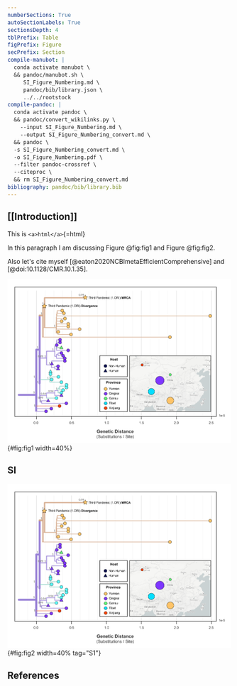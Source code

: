 ```yaml
---
numberSections: True
autoSectionLabels: True
sectionsDepth: 4
tblPrefix: Table
figPrefix: Figure
secPrefix: Section
compile-manubot: |
  conda activate manubot \
  && pandoc/manubot.sh \
     SI_Figure_Numbering.md \
     pandoc/bib/library.json \
     ../../rootstock
compile-pandoc: |
  conda activate pandoc \
  && pandoc/convert_wikilinks.py \
    --input SI_Figure_Numbering.md \
    --output SI_Figure_Numbering_convert.md \
  && pandoc \
  -s SI_Figure_Numbering_convert.md \
  -o SI_Figure_Numbering.pdf \
  --filter pandoc-crossref \
  --citeproc \
  && rm SI_Figure_Numbering_convert.md
bibliography: pandoc/bib/library.bib  
---
```


## [[Introduction]]

This is `<a>html</a>`{=html}

In this paragraph I am discussing Figure @fig:fig1 and Figure @fig:fig2.

Also let's cite myself [@eaton2020NCBImetaEfficientComprehensive] and [@doi:10.1128/CMR.10.1.35].

![Caption](https://raw.githubusercontent.com/ktmeaton/plague-phylogeography-projects/e0fa46716/main/auspice/all/chromosome/full/filter5/ml/divtree_1.IN_province.png){#fig:fig1 width=40%}

## SI

![Caption](https://raw.githubusercontent.com/ktmeaton/plague-phylogeography-projects/e0fa46716/main/auspice/all/chromosome/full/filter5/ml/divtree_1.IN_province.png){#fig:fig2 width=40% tag="S1"}

## References